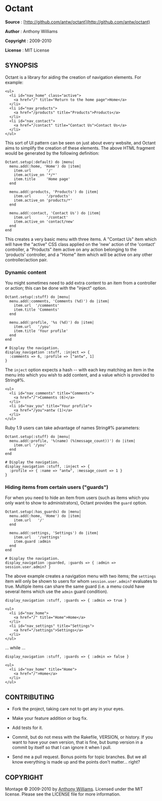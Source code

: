 # Octant

**Source**
:  [http://github.com/antw/octant](http://github.com/antw/octant)

**Author**
:  Anthony Williams

**Copyright**
:  2009-2010

**License**
:  MIT License

## SYNOPSIS

Octant is a library for aiding the creation of navigation elements. For
example:

    <ul>
      <li id="nav_home" class="active">
        <a href="/" title="Return to the home page">Home</a>
      </li>
      <li id="nav_products">
        <a href="/products" title="Products">Products</a>
      </li>
      <li id="nav_contact">
        <a href="/contact" title="Contact Us">Contact Us</a>
      </li>
    </ul>

This sort of UI pattern can be seen on just about every website, and Octant
aims to simplify the creation of these elements. The above HTML fragment would
be generated by the following definition:

    Octant.setup(:default) do |menu|
      menu.add(:home, 'Home') do |item|
        item.url       '/'
        item.active_on '*/*'
        item.title     'Home page'
      end

      menu.add(:products, 'Products') do |item|
        item.url       '/products'
        item.active_on 'products/*'
      end

      menu.add(:contact, 'Contact Us') do |item|
        item.url       '/contact'
        item.active_on 'contact/new'
      end
    end

This creates a very basic menu with three items. A "Contact Us" item which
will have the "active" CSS class applied on the 'new' action of the 'contact'
controller, a "Products" item active on any action belonging to the 'products'
controller, and a "Home" item which will be active on any other
controller/action pair.

### Dynamic content

You might sometimes need to add extra content to an item from a controller or
action; this can be done with the "inject" option.

    Octant.setup(:stuff) do |menu|
      menu.add(:comments, 'Comments (%d)') do |item|
        item.url  '/comments'
        item.title 'Comments'
      end

      menu.add(:profile, '%s (%d)') do |item|
        item.url   '/you'
        item.title 'Your profile'
      end
    end

    # Display the navigation.
    display_navigation :stuff, :inject => {
      :comments => 6, :profile => ["antw", 1]
    }

The `inject` option expects a hash -- with each key matching an item in the
menu into which you wish to add content, and a value which is provided to
String#%.

    <ul>
      <li id="nav_comments" title="Comments">
        <a href="/">Comments (6)</a>
      </li>
      <li id="nav_you" title="Your profile">
        <a href="/you">antw (1)</a>
      </li>
    </ul>

Ruby 1.9 users can take advantage of names String#% parameters:

    Octant.setup(:stuff) do |menu|
      menu.add(:profile, '%(name) (%(message_count))') do |item|
        item.url '/you'
      end
    end

    # Display the navigation.
    display_navigation :stuff, :inject => {
      :profile => { :name => "antw", :message_count => 1 }
    }

### Hiding items from certain users ("guards")

For when you need to hide an item from users (such as items which you only
want to show to administrators), Octant provides the `guard` option.

    Octant.setup(:has_guards) do |menu|
      menu.add(:home, 'Home') do |item|
        item.url   '/'
      end

      menu.add(:settings, 'Settings') do |item|
        item.url   '/settings'
        item.guard :admin
      end
    end

    # Display the navigation.
    display_navigation :guarded, :guards => { :admin => session.user.admin? }

The above example creates a navigation menu with two items; the `settings`
item will only be shown to users for whom `session.user.admin?` evaluates to
true. Multiple items can share the same guard (i.e. a menu could have several
items which use the `admin` guard condition).

    display_navigation :stuff, :guards => { :admin => true }

    <ul>
      <li id="nav_home">
        <a href="/" title="Home">Home</a>
      </li>
      <li id="nav_settings" title="Settings">
        <a href="/settings">Settings</a>
      </li>
    </ul>

... while ...

    display_navigation :stuff, :guards => { :admin => false }

    <ul>
      <li id="nav_home" title="Home">
        <a href="/">Home</a>
      </li>
    </ul>

## CONTRIBUTING

* Fork the project, taking care not to get any in your eyes.

* Make your feature addition or bug fix.

* Add tests for it.

* Commit, but do not mess with the Rakefile, VERSION, or history. If you want
  to have your own version, that is fine, but bump version in a commit by
  itself so that I can ignore it when I pull.

* Send me a pull request. Bonus points for topic branches. But we all know
  everything is made up and the points don't matter... right?

## COPYRIGHT

Montage &copy; 2009-2010 by [Anthony Williams](mailto:hi@antw.me). Licensed under the MIT license. Please see the LICENSE file for more information.
